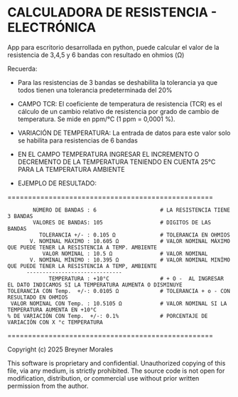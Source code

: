 # CALCULADORA DE RESISTENCIA - ELECTRÓNICA
App para escritorio desarrollada en python, puede calcular el valor de la resistencia de 3,4,5 y 6 bandas con resultado en ohmios (Ω)

Recuerda:

- Para las resistencias de 3 bandas se deshabilita la tolerancia ya que todos tienen una tolerancia predeterminada del 20%

- CAMPO TCR: El coeficiente de temperatura de resistencia (TCR) es el cálculo de un cambio relativo de resistencia por grado de cambio de temperatura. Se mide en ppm/°C (1 ppm = 0,0001 %).

- VARIACIÓN DE TEMPERATURA: La entrada de datos para este valor solo se habilita para resistencias de 6 bandas

- EN EL CAMPO TEMPERATURA INGRESAR EL INCREMENTO O DECREMENTO DE LA TEMPERATURA TENIENDO EN CUENTA  25°C PARA LA TEMPERATURA AMBIENTE
- EJEMPLO DE RESULTADO:

 ==================================================

            NÚMERO DE BANDAS : 6                    # LA RESISTENCIA TIENE 3 BANDAS
            VALORES DE BANDAS: 105                  # DIGITOS DE LAS BANDAS
              TOLERANCIA +/- : 0.105 Ω              # TOLERANCIA EN OHMIOS
           V. NOMINAL MÁXIMO : 10.605 Ω             # VALOR NOMINAL MÁXIMO QUE PUEDE TENER LA RESISTENCIA A TEMP. AMBIENTE
               VALOR NOMINAL : 10.5 Ω               # VALOR NOMINAL
           V. NOMINAL MÍNIMO : 10.395 Ω             # VALOR NOMINAL MINÍMO QUE PUEDE TENER LA RESISTENCIA A TEMP, AMBIENTE
          ------------------------------
                 TEMPERATURA : +10°C                # + O -  AL INGRESAR EL DATO INDICAMOS SI LA TEMPERATURA AUMENTA O DISMINUYE
    TOLERANCIA CON Temp.  +/-: 0.0105 Ω             # TOLERANCIA + o - CON RESULTADO EN OHMIOS 
     VALOR NOMINAL CON Temp. : 10.5105 Ω            # VALOR NOMINAL SI LA TEMPERATURA AUMENTA EN +10°C
    % DE VARIACIÓN CON Temp.  +/-: 0.1%             # PORCENTAJE DE VARIACIÓN CON X °c TEMPERATURA
==================================================
         
Copyright (c) 2025 Breyner Morales

This software is proprietary and confidential.
Unauthorized copying of this file, via any medium, is strictly prohibited.
The source code is not open for modification, distribution, or commercial use without prior written permission from the author.
